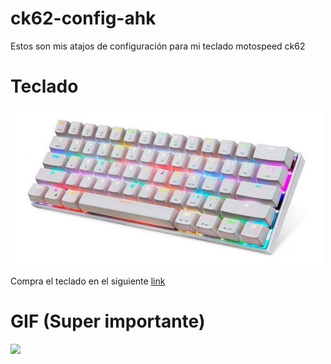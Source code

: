 # ck62-config-ahk

Estos son mis atajos de configuración para mi teclado motospeed ck62

# Teclado

![](./assets/keyboard.jpg)

Compra el teclado en el siguiente [link](https://www.mercadolibre.com.mx/teclado-gamer-bluetooth-motospeed-ck62-qwerty-outemu-red-ingles-us-color-blanco-con-luz-rgb/p/MLM16046774)

# GIF (Super importante)

![](https://c.tenor.com/y-WS11H30IAAAAAC/minato-aqua-minato-akua.gif)

